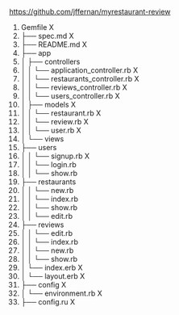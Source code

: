 https://github.com/jffernan/myrestaurant-review

1.	Gemfile X
2.	├── spec.md X
3.	├── README.md X
4.	├── app
5.	│   ├── controllers
6.	│   │   └── application_controller.rb X
7.	│   │   └── restaurants_controller.rb X
8.	│   │   └── reviews_controller.rb X
9.	│   │   └── users_controller.rb X
10.	│   ├── models X
11.	│   │   └── restaurant.rb X
12.	│   │   └── review.rb X
13.	│   │   └── user.rb X
14.	│   └── views
15.	├── 			users
16.	│   │   		└── signup.rb X
17.	│   │   		└── login.rb
18.	│   │   		└── show.rb
19.	├── 			restaurants
20.	│   │   		└── new.rb
21.	│   │   		└── index.rb
22.	│   │   		└── show.rb
23.	│   │   		└── edit.rb
24.	├── 			reviews
25.	│   │   		└── edit.rb
26.	│   │   		└── index.rb
27.	│   │   		└── new.rb
28.	│   │   		└── show.rb
29.	│   		└── index.erb X
30.	│   		└── layout.erb X
31.	├── config X
32.	│   └── environment.rb X
33.	├── config.ru X
